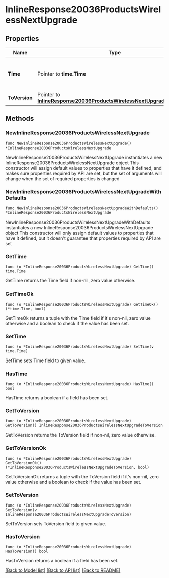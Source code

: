 # InlineResponse20036ProductsWirelessNextUpgrade

## Properties

Name | Type | Description | Notes
------------ | ------------- | ------------- | -------------
**Time** | Pointer to **time.Time** | Timestamp of the next scheduled firmware upgrade | [optional] 
**ToVersion** | Pointer to [**InlineResponse20036ProductsWirelessNextUpgradeToVersion**](InlineResponse20036ProductsWirelessNextUpgradeToVersion.md) |  | [optional] 

## Methods

### NewInlineResponse20036ProductsWirelessNextUpgrade

`func NewInlineResponse20036ProductsWirelessNextUpgrade() *InlineResponse20036ProductsWirelessNextUpgrade`

NewInlineResponse20036ProductsWirelessNextUpgrade instantiates a new InlineResponse20036ProductsWirelessNextUpgrade object
This constructor will assign default values to properties that have it defined,
and makes sure properties required by API are set, but the set of arguments
will change when the set of required properties is changed

### NewInlineResponse20036ProductsWirelessNextUpgradeWithDefaults

`func NewInlineResponse20036ProductsWirelessNextUpgradeWithDefaults() *InlineResponse20036ProductsWirelessNextUpgrade`

NewInlineResponse20036ProductsWirelessNextUpgradeWithDefaults instantiates a new InlineResponse20036ProductsWirelessNextUpgrade object
This constructor will only assign default values to properties that have it defined,
but it doesn't guarantee that properties required by API are set

### GetTime

`func (o *InlineResponse20036ProductsWirelessNextUpgrade) GetTime() time.Time`

GetTime returns the Time field if non-nil, zero value otherwise.

### GetTimeOk

`func (o *InlineResponse20036ProductsWirelessNextUpgrade) GetTimeOk() (*time.Time, bool)`

GetTimeOk returns a tuple with the Time field if it's non-nil, zero value otherwise
and a boolean to check if the value has been set.

### SetTime

`func (o *InlineResponse20036ProductsWirelessNextUpgrade) SetTime(v time.Time)`

SetTime sets Time field to given value.

### HasTime

`func (o *InlineResponse20036ProductsWirelessNextUpgrade) HasTime() bool`

HasTime returns a boolean if a field has been set.

### GetToVersion

`func (o *InlineResponse20036ProductsWirelessNextUpgrade) GetToVersion() InlineResponse20036ProductsWirelessNextUpgradeToVersion`

GetToVersion returns the ToVersion field if non-nil, zero value otherwise.

### GetToVersionOk

`func (o *InlineResponse20036ProductsWirelessNextUpgrade) GetToVersionOk() (*InlineResponse20036ProductsWirelessNextUpgradeToVersion, bool)`

GetToVersionOk returns a tuple with the ToVersion field if it's non-nil, zero value otherwise
and a boolean to check if the value has been set.

### SetToVersion

`func (o *InlineResponse20036ProductsWirelessNextUpgrade) SetToVersion(v InlineResponse20036ProductsWirelessNextUpgradeToVersion)`

SetToVersion sets ToVersion field to given value.

### HasToVersion

`func (o *InlineResponse20036ProductsWirelessNextUpgrade) HasToVersion() bool`

HasToVersion returns a boolean if a field has been set.


[[Back to Model list]](../README.md#documentation-for-models) [[Back to API list]](../README.md#documentation-for-api-endpoints) [[Back to README]](../README.md)



